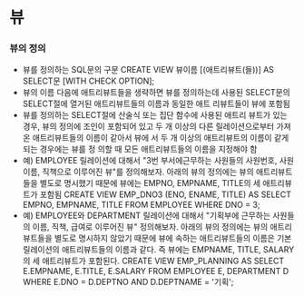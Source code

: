# 뷰

### 뷰의 정의
- 뷰를 정의하는 SQL문의 구문
    CREATE VIEW 뷰이름 [(애트리뷰트(들))]
    AS SELECT문
    [WITH CHECK OPTION];
- 뷰의 이름 다음에 애트리뷰트들을 생략하면 뷰를 정의하는데 사용된
SELECT문의 SELECT절에 열거된 애트리뷰트들의 이름과 동일한 애트
리뷰트들이 뷰에 포함됨
- 뷰를 정의하는 SELECT절에 산술식 또는 집단 함수에 사용된 애트리
뷰트가 있는 경우, 뷰의 정의에 조인이 포함되어 있고 두 개 이상의
다른 릴레이션으로부터 가져온 애트리뷰트들의 이름이 같아서 뷰에
서 두 개 이상의 애트리뷰트의 이름이 같게 되는 경우에는 뷰를 정
의할 때 모든 애트리뷰트들의 이름을 지정해야 함
- 예) EMPLOYEE 릴레이션에 대해서 "3번 부서에근무하는 사원들의 사원번호, 사원이름, 직책으로 이루어진 뷰"를 정의해보자. 아래의 뷰의 정의에는 뷰의 애트리뷰트들을 별도로 명시했기 때문에 뷰에는 EMPNO, EMPNAME, TITLE의 세 애트리뷰트가 포함됨
    CREATE VIEW EMP_DNO3 (ENO, ENAME, TITLE)
    AS SELECT EMPNO, EMPNAME, TITLE
        FROM EMPLOYEE
        WHERE DNO = 3;
- 예) EMPLOYEE와 DEPARTMENT 릴레이션에 대해서 "기획부에 근무하는 사원들의 이름, 직책, 급여로 이루어진 뷰" 정의해보자. 아래의 뷰의 정의에는 뷰의 애트리뷰트들을 별도로 명시하지 않았기 때문에 뷰에 속하는 애트리뷰트들의 이름은 기본 릴레이션의 애트리뷰트들의 이름과 같다. 즉 뷰에는 EMPNAME, TITLE, SALARY의 세 애트리뷰트가 포함된다.
    CREATE VIEW EMP_PLANNING
    AS SELECT   E.EMPNAME, E.TITLE, E.SALARY
        FROM    EMPLOYEE E, DEPARTMENT D
        WHERE   E.DNO = D.DEPTNO AND D.DEPTNAME = '기획';
